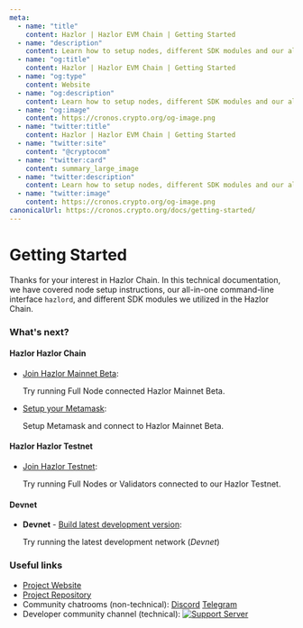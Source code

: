 ```yaml
---
meta:
  - name: "title"
    content: Hazlor | Hazlor EVM Chain | Getting Started
  - name: "description"
    content: Learn how to setup nodes, different SDK modules and our all-in-one command-line interface hazlord in this technical documentation.
  - name: "og:title"
    content: Hazlor | Hazlor EVM Chain | Getting Started
  - name: "og:type"
    content: Website
  - name: "og:description"
    content: Learn how to setup nodes, different SDK modules and our all-in-one command-line interface hazlord in this technical documentation.
  - name: "og:image"
    content: https://cronos.crypto.org/og-image.png
  - name: "twitter:title"
    content: Hazlor | Hazlor EVM Chain | Getting Started
  - name: "twitter:site"
    content: "@cryptocom"
  - name: "twitter:card"
    content: summary_large_image
  - name: "twitter:description"
    content: Learn how to setup nodes, different SDK modules and our all-in-one command-line interface hazlord in this technical documentation.
  - name: "twitter:image"
    content: https://cronos.crypto.org/og-image.png
canonicalUrl: https://cronos.crypto.org/docs/getting-started/
---
```


# Getting Started

Thanks for your interest in Hazlor Chain. In this technical documentation, we have covered node setup instructions, our all-in-one command-line interface `hazlord`, and different SDK modules we utilized in the Hazlor Chain.

### What's next?

#### Hazlor Hazlor Chain

- [Join Hazlor Mainnet Beta](./cronos-mainnet.md):

  Try running Full Node connected Hazlor Mainnet Beta.
  
- [Setup your Metamask](./metamask.md):

  Setup Metamask and connect to Hazlor Mainnet Beta.

#### Hazlor Hazlor Testnet

- [Join Hazlor Testnet](./cronos-testnet.md):

  Try running Full Nodes or Validators connected to our Hazlor Testnet.

#### Devnet

- **Devnet** - [Build latest development version](./local-devnet.md):

  Try running the latest development network (*Devnet*)

### Useful links

 <!---TODO: UPDATE LINKS--->

- [Project Website](https://cronos.crypto.org)
- [Project Repository](https://github.com/hazlorlabs/core)
- Community chatrooms (non-technical): [Discord](https://discord.gg/nsp9JTC) [Telegram](https://t.me/CryptoComOfficial)
- Developer community channel (technical): [![Support Server](https://img.shields.io/discord/783264383978569728.svg?color=7289da&label=Hazlor Chain)](https://discord.gg/pahqHz26q4)

 <!---TODO: UPDATE LINKS--->
